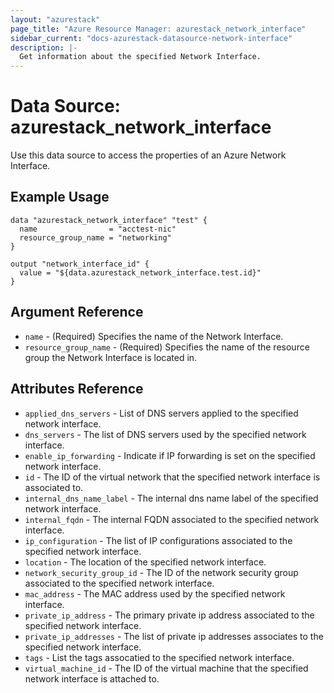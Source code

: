 ```yaml
---
layout: "azurestack"
page_title: "Azure Resource Manager: azurestack_network_interface"
sidebar_current: "docs-azurestack-datasource-network-interface"
description: |-
  Get information about the specified Network Interface.
---
```


# Data Source: azurestack_network_interface

Use this data source to access the properties of an Azure Network Interface.

## Example Usage

```hcl
data "azurestack_network_interface" "test" {
  name                = "acctest-nic"
  resource_group_name = "networking"
}

output "network_interface_id" {
  value = "${data.azurestack_network_interface.test.id}"
}
```

## Argument Reference

* `name` - (Required) Specifies the name of the Network Interface.
* `resource_group_name` - (Required) Specifies the name of the resource group the Network Interface is located in.

## Attributes Reference

* `applied_dns_servers` - List of DNS servers applied to the specified network interface.
* `dns_servers` - The list of DNS servers used by the specified network interface.
* `enable_ip_forwarding` - Indicate if IP forwarding is set on the specified network interface.
* `id` - The ID of the virtual network that the specified network interface is associated to.
* `internal_dns_name_label` - The internal dns name label of the specified network interface.
* `internal_fqdn` - The internal FQDN associated to the specified network interface.
* `ip_configuration` - The list of IP configurations associated to the specified network interface.
* `location` - The location of the specified network interface.
* `network_security_group_id` - The ID of the network security group associated to the specified network interface.
* `mac_address` - The MAC address used by the specified network interface.
* `private_ip_address` - The primary private ip address associated to the specified network interface.
* `private_ip_addresses` - The list of private ip addresses associates to the specified network interface.
* `tags` - List the tags assocatied to the specified network interface.
* `virtual_machine_id` - The ID of the virtual machine that the specified network interface is attached to.
